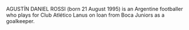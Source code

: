 AGUSTÍN DANIEL ROSSI (born 21 August 1995) is an Argentine footballer who plays for Club Atlético Lanus on loan from Boca Juniors as a goalkeeper.
